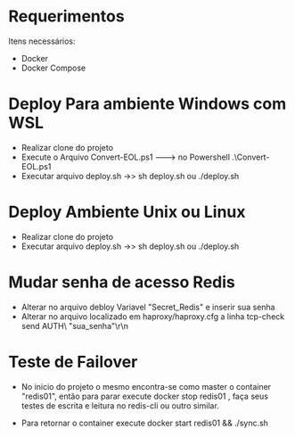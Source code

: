 # Requerimentos
Itens necessários:
- Docker 
- Docker Compose 

# Deploy Para ambiente Windows com WSL 
- Realizar clone do projeto
- Execute o Arquivo Convert-EOL.ps1 ---> no Powershell .\Convert-EOL.ps1
- Executar arquivo deploy.sh ->> sh deploy.sh ou ./deploy.sh

# Deploy Ambiente Unix ou Linux 
- Realizar clone do projeto
- Executar arquivo deploy.sh ->> sh deploy.sh ou ./deploy.sh


# Mudar senha de acesso Redis
 - Alterar no arquivo debloy Variavel "Secret_Redis" e inserir sua senha 
 - Alterar no arquivo localizado em haproxy/haproxy.cfg a linha tcp-check send AUTH\ "sua_senha"\r\n

 # Teste de Failover
  - No inicio do projeto o mesmo encontra-se como master o container "redis01",
  então para parar execute docker stop redis01 , faça seus testes de escrita e leitura no redis-cli ou outro similar. 

  - Para retornar o container execute docker start redis01 && ./sync.sh 
 








